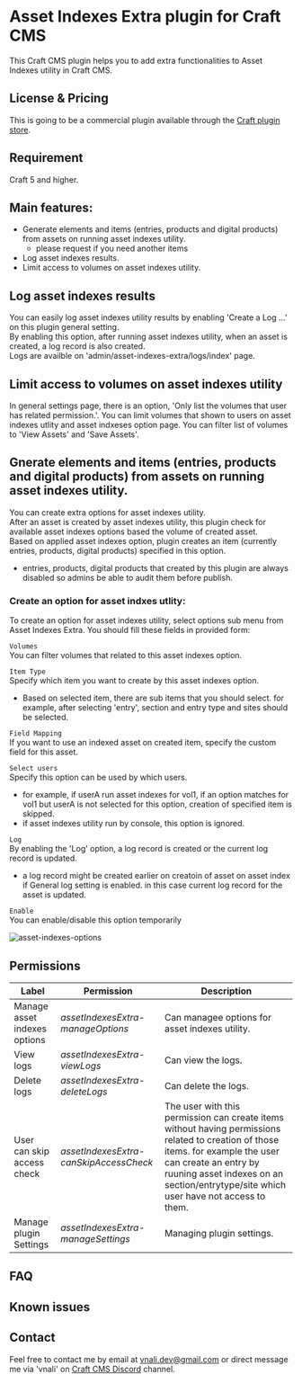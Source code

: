 # Asset Indexes Extra plugin for Craft CMS
This Craft CMS plugin helps you to add extra functionalities to Asset Indexes utility in Craft CMS.

## License & Pricing
This is going to be a commercial plugin available through the [Craft plugin store](https://plugins.craftcms.com/developer/vnali).

## Requirement
Craft 5 and higher.

## Main features:
- Generate elements and items (entries, products and digital products) from assets on running asset indexes utility.
  - please request if you need another items
- Log asset indexes results.
- Limit access to volumes on asset indexes utility.

## Log asset indexes results
You can easily log asset indexes utility results by enabling 'Create a Log ...' on this plugin general setting.  
By enabling this option, after running asset indexes utility, when an asset is created, a log record is also created.  
Logs are availble on 'admin/asset-indexes-extra/logs/index' page.

## Limit access to volumes on asset indexes utility
In general settings page, there is an option, 'Only list the volumes that user has related permission.'.  You can limit volumes that shown to users on asset indexes utlity
and asset indxeses option page. You can filter list of volumes to 'View Assets' and 'Save Assets'.

## Gnerate elements and items (entries, products and digital products) from assets on running asset indexes utility.
You can create extra options for asset indexes utility.  
After an asset is created by asset indexes utility, this plugin check for available asset indexes options based the volume of created asset.  
Based on applied asset indexes option, plugin creates an item (currently entries, products, digital products) specified in this option.
 - entries, products, digital products that created by this plugin are always disabled so admins be able to audit them before publish.

### Create an option for asset indxes utlity:
To create an option for asset indexes utility, select options sub menu from Asset Indexes Extra. You should fill these fields in provided form:  

`Volumes`  
You can filter volumes that related to this asset indexes option.

`Item Type`  
Specify which item you want to create by this asset indexes option.
 - Based on selected item, there are sub items that you should select. for example, after selecting 'entry',  section and entry type and sites should be selected.

`Field Mapping`  
If you want to use an indexed asset on created item, specify the custom field for this asset.

`Select users`   
Specify this option can be used by which users.
  - for example, if userA run asset indexes for vol1, if an option matches for vol1 but userA is not selected for this option, creation of specified item is skipped.
  - if asset indexes utility run by console, this option is ignored.

`Log`  
By enabling the 'Log' option, a log record is created or the current log record is updated. 
- a log record might be created earlier on creatoin of asset on asset index if General log setting is enabled. in this case current log record for the asset 
is updated.

`Enable`  
You can enable/disable this option temporarily

![asset-indexes-options](https://github.com/vnali/asset-indexes-extra-documentation/assets/55586085/c95c8dcc-374a-486f-9cf1-0b87acd7c1a6)


## Permissions

Label | Permission | Description
--- | --- | ---
Manage asset indexes options | *assetIndexesExtra-manageOptions* | Can managee options for asset indexes utility.
View logs | *assetIndexesExtra-viewLogs* | Can view the logs.
Delete logs | *assetIndexesExtra-deleteLogs* | Can delete the logs.
User can skip access check | *assetIndexesExtra-canSkipAccessCheck* | The user with this permission can create items without having permissions related to creation of those items. for example the user can create an entry by ruuning asset indexes on an section/entrytype/site which user have not access to them.
Manage plugin Settings | *assetIndexesExtra-manageSettings* | Managing plugin settings.

## FAQ

## Known issues

## Contact
Feel free to contact me by email at vnali.dev@gmail.com or direct message me via 'vnali' on [Craft CMS Discord](https://craftcms.com/discord) channel.

